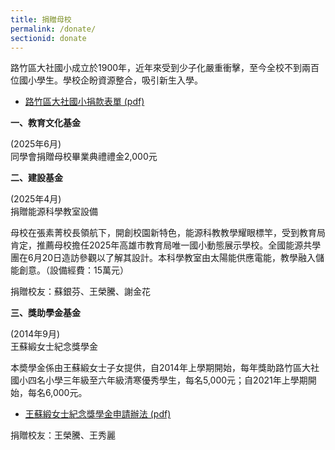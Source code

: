 ```yaml
---
title: 捐贈母校
permalink: /donate/
sectionid: donate
---
```


路竹區大社國小成立於1900年，近年來受到少子化嚴重衝擊，至今全校不到兩百位國小學生。學校企盼資源整合，吸引新生入學。

- [路竹區大社國小捐款表單 (pdf)](/files/路竹區大社國小捐款表單.pdf)

**一、教育文化基金**

(2025年6月)<br />
同學會捐贈母校畢業典禮禮金2,000元


**二、建設基金**

(2025年4月)<br />
捐贈能源科學教室設備

母校在張素菁校長領航下，開創校園新特色，能源科教教學耀眼標竿，受到教育局肯定，推薦母校擔任2025年高雄市教育局唯一國小動態展示學校。全國能源共學團在6月20日造訪參觀以了解其設計。本科學教室由太陽能供應電能，教學融入儲能創意。（設備經費：15萬元）

捐贈校友：蘇銀芬、王榮騰、謝金花


**三、獎助學金基金**

(2014年9月)<br />
王蘇緞女士紀念獎學金

本奬學金係由王蘇緞女士子女提供，自2014年上學期開始，每年獎助路竹區大社國小四名小學三年級至六年級清寒優秀學生，每名5,000元；自2021年上學期開始，每名6,000元。

- [王蘇緞女士紀念獎學金申請辦法 (pdf)](/files/王蘇緞獎學金申請要點.pdf)

捐贈校友：王榮騰、王秀麗

